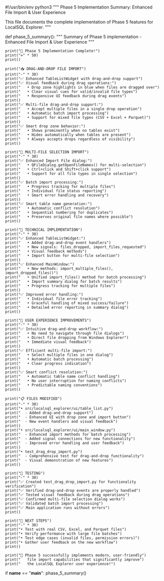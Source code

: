 #!/usr/bin/env python3
"""
Phase 5 Implementation Summary: Enhanced File Import & User Experience

This file documents the complete implementation of Phase 5 features for LocalSQL Explorer.
"""

def phase_5_summary():
    """
    Summary of Phase 5 implementation - Enhanced File Import & User Experience
    """
    
    print("🎉 Phase 5 Implementation Complete!")
    print("=" * 50)
    print()
    
    print("📥 DRAG-AND-DROP FILE IMPORT")
    print("-" * 30)
    print("✅ Enhanced TableListWidget with drag-and-drop support")
    print("✅ Visual feedback during drag operations:")
    print("   • Drop zone highlights in blue when files are dragged over")
    print("   • Clear visual cues for valid/invalid file types")
    print("   • Responsive UI feedback during drag events")
    print()
    print("✅ Multi-file drag-and-drop support:")
    print("   • Accept multiple files in a single drop operation")
    print("   • Automatic batch import processing")
    print("   • Support for mixed file types (CSV + Excel + Parquet)")
    print()
    print("✅ Smart drop zone behavior:")
    print("   • Shows prominently when no tables exist")
    print("   • Hides automatically when tables are present")
    print("   • Always accepts drops regardless of visibility")
    print()
    
    print("📁 MULTI-FILE SELECTION IMPORT")
    print("-" * 30)
    print("✅ Enhanced Import File dialog:")
    print("   • QFileDialog.getOpenFileNames() for multi-selection")
    print("   • Ctrl+click and Shift+click support")
    print("   • Support for all file types in single selection")
    print()
    print("✅ Batch import processing:")
    print("   • Progress tracking for multiple files")
    print("   • Individual file status reporting")
    print("   • Smart error handling and recovery")
    print()
    print("✅ Smart table name generation:")
    print("   • Automatic conflict resolution")
    print("   • Sequential numbering for duplicates")
    print("   • Preserves original file names where possible")
    print()
    
    print("🔧 TECHNICAL IMPLEMENTATION")
    print("-" * 30)
    print("✅ Enhanced TableListWidget:")
    print("   • Added drag-and-drop event handlers")
    print("   • New signals: files_dropped, import_files_requested")
    print("   • Visual feedback methods")
    print("   • Import button for multi-file selection")
    print()
    print("✅ Enhanced MainWindow:")
    print("   • New methods: import_multiple_files(), import_dropped_files()")
    print("   • Unified import_files() method for batch processing")
    print("   • Import summary dialog for batch results")
    print("   • Progress tracking for multiple files")
    print()
    print("✅ Improved error handling:")
    print("   • Individual file error tracking")
    print("   • Graceful handling of mixed success/failure")
    print("   • Detailed error reporting in summary dialog")
    print()
    
    print("🎯 USER EXPERIENCE IMPROVEMENTS")
    print("-" * 30)
    print("✅ Intuitive drag-and-drop workflow:")
    print("   • No need to navigate through file dialogs")
    print("   • Direct file dropping from Windows Explorer")
    print("   • Immediate visual feedback")
    print()
    print("✅ Efficient multi-file import:")
    print("   • Select multiple files in one dialog")
    print("   • Automatic batch processing")
    print("   • Clear progress indication")
    print()
    print("✅ Smart conflict resolution:")
    print("   • Automatic table name conflict handling")
    print("   • No user interruption for naming conflicts")
    print("   • Predictable naming conventions")
    print()
    
    print("📋 FILES MODIFIED")
    print("-" * 30)
    print("• src/localsql_explorer/ui/table_list.py")
    print("  - Added drag-and-drop support")
    print("  - Enhanced UI with drop zone and import button")
    print("  - New event handlers and visual feedback")
    print()
    print("• src/localsql_explorer/ui/main_window.py")
    print("  - Enhanced import methods for batch processing")
    print("  - Added signal connections for new functionality")
    print("  - Improved error handling and user feedback")
    print()
    print("• test_drag_drop_import.py")
    print("  - Comprehensive test for drag-and-drop functionality")
    print("  - Visual demonstration of new features")
    print()
    
    print("🧪 TESTING")
    print("-" * 30)
    print("✅ Created test_drag_drop_import.py for functionality verification")
    print("✅ Verified drag-and-drop events are properly handled")
    print("✅ Tested visual feedback during drag operations")
    print("✅ Confirmed multi-file selection dialog works")
    print("✅ Validated batch import processing")
    print("✅ Main application runs without errors")
    print()
    
    print("🚀 NEXT STEPS")
    print("-" * 30)
    print("• Test with real CSV, Excel, and Parquet files")
    print("• Verify performance with large file batches")
    print("• Test edge cases (invalid files, permission errors)")
    print("• Gather user feedback on the new workflow")
    print()
    
    print("🎊 Phase 5 successfully implements modern, user-friendly")
    print("   file import capabilities that significantly improve")
    print("   the LocalSQL Explorer user experience!")


if __name__ == "__main__":
    phase_5_summary()